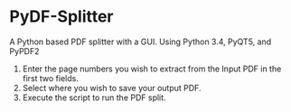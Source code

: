 PyDF-Splitter
=============

A Python based PDF splitter with a GUI. Using Python 3.4, PyQT5, and PyPDF2

1. Enter the page numbers you wish to extract from the Input PDF in the first two fields.
2. Select where you wish to save your output PDF.
3. Execute the script to run the PDF split.
